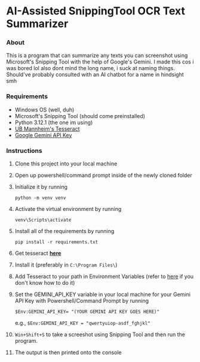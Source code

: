 # AI-Assisted SnippingTool OCR Text Summarizer

### About

This is a program that can summarize any texts you can screenshot using Microsoft's Snipping Tool with the help of Google's Gemini. I made this cos i was bored lol also dont mind the long name, i suck at naming things. Should've probably consulted with an AI chatbot for a name in hindsight smh

### Requirements

- Windows OS (well, duh)
- Microsoft's Snipping Tool (should come preinstalled)
- Python 3.12.1 (the one im using)
- [UB Mannheim's Tesseract](https://github.com/tesseract-ocr/tesseract)
- [Google Gemini API Key](https://aistudio.google.com/app/apikey)

### Instructions

1.  Clone this project into your local machine
2.  Open up powershell/command prompt inside of the newly cloned folder
3.  Initialize it by running

    `python -m venv venv`

4.  Activate the virtual environment by running

    `venv\Scripts\activate`

5.  Install all of the requirements by running

    `pip install -r requirements.txt`

6.  Get tesseract **[here](https://github.com/tesseract-ocr/tesseract)**
7.  Install it (preferably in `C:\Program Files\`)
8.  Add Tesseract to your path in Environment Variables (refer to [here](https://www.google.com/search?q=how+to+add+environment+variable+in+windows&oq=how+do+i+add+to+envir&sourceid=chrome&ie=UTF-8) if you don't know how to do it)
9.  Set the GEMINI_API_KEY variable in your local machine for your Gemini API Key with Powershell/Command Prompt by running

    `$Env:GEMINI_API_KEY= "(YOUR GEMINI API KEY GOES HERE)"`

    e.g.,
    `$Env:GEMINI_API_KEY = "qwertyuiop-asdf_fghjkl"`

10. `Win+Shift+S` to take a screeshot using Snipping Tool and then run the program.
11. The output is then printed onto the console
